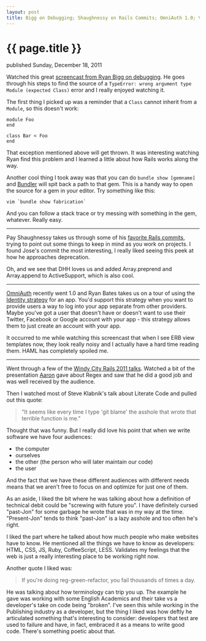 ```yaml
---
layout: post
title: Bigg on Debugging; Shaughnessy on Rails Commits; OmniAuth 1.0; Videos from Windy City Rails 2011
---
```


{{ page.title }}
================

<p id="articleDate">published Sunday, December 18, 2011</p>

Watched this great [screencast from Ryan Bigg on debugging](http://ryanbigg.com/2011/11/screencast-wrong-argument-type/). He goes through his steps to find the source of a `TypeError: wrong argument type Module (expected Class)` error and I really enjoyed watching it.

The first thing I picked up was a reminder that a `Class` cannot inherit from a `Module`, so this doesn't work:

	module Foo
	end

	class Bar < Foo
	end

That exception mentioned above will get thrown. It was interesting watching Ryan find this problem and I learned a little about how Rails works along the way.

Another cool thing I took away was that you can do `bundle show [gemname]` and [Bundler](http://gembundler.com/) will spit back a path to that gem. This is a handy way to open the source for a gem in your editor. Try something like this:

	vim `bundle show fabrication`

And you can follow a stack trace or try messing with something in the gem, whatever. Really easy.

---

Pay Shaughnessy takes us through some of his [favorite Rails commits](http://patshaughnessy.net/2011/12/6/learning-from-the-masters-some-of-my-favorite-rails-commits), trying to point out some things to keep in mind as you work on projects. I found Jose's commit the most interesting, I really liked seeing this peek at how he approaches deprecation.

Oh, and we see that DHH loves us and added Array.preprend and Array.append to ActiveSupport, which is also cool.

---

[OmniAuth](http://www.omniauth.org/) recently went 1.0 and Ryan Bates takes us on a tour of using the [Identity strategy](http://railscasts.com/episodes/304-omniauth-identity) for an app. You'd support this strategy when you want to provide users a way to log into your app separate from other providers. Maybe you've got a user that doesn't have or doesn't want to use their Twitter, Facebook or Google account with your app - this strategy allows them to just create an account with your app.

It occurred to me while watching this screencast that when I see ERB view templates now, they look really noisy and I actually have a hard time reading them. HAML has completely spoiled me.

---

Went through a few of the [Windy City Rails 2011 talks](http://vimeo.com/channels/wcr11). Watched a bit of the presentation [Aaron](https://twitter.com/martinisoft) gave about Regex and saw that he did a good job and was well received by the audience.

Then I watched most of Steve Klabnik's talk about Literate Code and pulled out this quote:

> "It seems like every time I type 'git blame' the asshole that wrote that terrible function is me."

Thought that was funny. But I really did love his point that when we write software we have four audiences:

* the computer
* ourselves
* the other (the person who will later maintain our code)
* the user

And the fact that we have these different audiences with different needs means that we aren't free to focus on and optimize for just one of them.

As an aside, I liked the bit where he was talking about how a definition of technical debit could be "screwing with future you". I have definitely cursed "past-Jon" for some garbage he wrote that was in my way at the time. "Present-Jon" tends to think "past-Jon" is a lazy asshole and too often he's right.

I liked the part where he talked about how much people who make websites have to know. He mentioned all the things we have to know as developers: HTML, CSS, JS, Ruby, CoffeeScript, LESS. Validates my feelings that the web is just a really interesting place to be working right now.

Another quote I liked was:

> If you're doing reg-green-refactor, you fail thousands of times a day.

He was talking about how terminology can trip you up. The example he gave was working with some English Academics and their take vs a developer's take on code being "broken". I've seen this while working in the Publishing industry as a developer, but the thing I liked was how deftly he articulated something that's interesting to consider: developers that test are used to failure and have, in fact, embraced it as a means to write good code. There's something poetic about that.